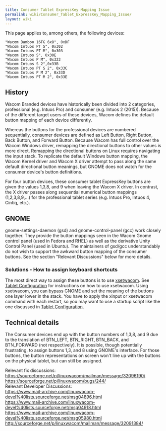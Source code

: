 ```yaml
---
title: Consumer Tablet ExpressKey Mapping Issue
permalink: wiki/Consumer_Tablet_ExpressKey_Mapping_Issue/
layout: wiki
---
```


This page applies to, among others, the following devices:

`"Wacom Bamboo 16FG 6x8", 0xDF`  
`"Wacom Intuos PT S", 0x302`  
`"Wacom Intuos PT M", 0x303`  
`"Wacom Intuos S", 0x30E`  
`"Wacom Intuos P M", 0x323`  
`"Wacom Intuos S 2",0x33B`  
`"Wacom Intuos PT S 2", 0x33C`  
`"Wacom Intuos P M 2", 0x33D`  
`"Wacom Intuos PT M 2", 0x33E`  

History
-------

Wacom Branded devices have historically been divided into 2 categories,
professional (e.g. Intuos Pro) and consumer (e.g. Intuos 2 (2015)).
Because of the different target users of these devices, Wacom defines
the default button mapping of each device differently.

Whereas the buttons for the professional devices are numbered
sequentially, consumer devices are defined as Left Button, Right Button,
Back Button, and Forward Button. Because Wacom has full control over the
Wacom Windows driver, remapping the directional buttons to other values
is more direct. Remapping the directional buttons on Linux requires
navigating the input stack. To replicate the default Windows button
mapping, the Wacom Kernel driver and Wacom X driver attempt to pass
along the same default directional button meanings, but GNOME does not
watch for the consumer device's button definitions.

For four button devices, these consumer tablet ExpressKey buttons are
given the values 1,3,8, and 9 when leaving the Wacom X driver. In
contrast, the X driver passes along sequential numerical button mappings
(1,2,3,8,9,...) for the professional tablet series (e.g. Intuos Pro,
Intuos 4, Cintiq, etc.).

GNOME
-----

gnome-settings-daemon (gsd) and gnome-control-panel (gcc) work closely
together. They provide the button mappings seen in the Wacom Gnome
control panel (used in Fedora and RHEL) as well as the derivative Unity
Control Panel (used in Ubuntu). The maintainers of gsd/gcc
understandably do not wish to support the awkward button mapping of the
consumer buttons. See the section "Relevant Discussions" below for more
details.

### Solutions - How to assign keyboard shortcuts

The most direct way to assign these buttons is to use
[xsetwacom](xsetwacom "wikilink"). See [Tablet
Configuration](/wiki/Tablet_Configuration "wikilink") for instructions on how
to use xsetwacom. Using xsetwacom, you can bypass GNOME and set the
meaning of the buttons one layer lower in the stack. You have to apply
the xinput or xsetwacom command with each restart, so you may want to
use a startup script like the one discussed in [Tablet
Configuration](/wiki/Tablet_Configuration#Sample_Runtime_Script "wikilink").

Technical details
-----------------

The Consumer devices end up with the button numbers of 1,3,8, and 9 due
to the translation of BTN\_LEFT, BTN\_RIGHT, BTN\_BACK, and BTN\_FORWARD
(not respectively). It is possible, though potentially frustrating, to
assign buttons 1,3, and 8 using GNOME's interface. For those buttons,
the button representations on screen won't line up with the buttons on
the physical tablet, but can still be assigned.

Relevant fix discussions:  
<https://sourceforge.net/p/linuxwacom/mailman/message/32096190/>  
<https://sourceforge.net/p/linuxwacom/bugs/244/>  
Relevant Developer Discussions:  
<https://www.mail-archive.com/linuxwacom-devel%40lists.sourceforge.net/msg04896.html>  
<https://www.mail-archive.com/linuxwacom-devel%40lists.sourceforge.net/msg04918.html>  
<https://www.mail-archive.com/linuxwacom-devel%40lists.sourceforge.net/msg05980.html>  
<http://sourceforge.net/p/linuxwacom/mailman/message/32091384/>  
